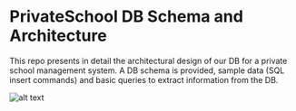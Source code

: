 #  PrivateSchool DB Schema and Architecture
This repo presents in detail the architectural design of our DB for a private school management system. A DB schema is provided,  sample data (SQL insert commands) and basic queries to extract information from the DB.


![alt text](https://github.com/henrietta22589/PrivateSchool-DB-Schema-and-Architecture/blob/[branch]/image.jpg?raw=true)
